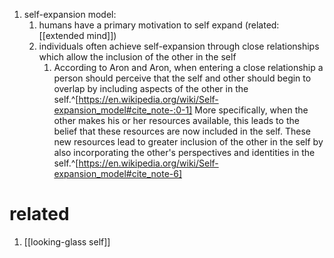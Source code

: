 1. self-expansion model:
	1. humans have a primary motivation to self expand (related: [[extended mind]])
	2. individuals often achieve self-expansion through close relationships which allow the inclusion of the other in the self
		1. According to Aron and Aron, when entering a close relationship a person should perceive that the self and other should begin to overlap by including aspects of the other in the self.^[https://en.wikipedia.org/wiki/Self-expansion_model#cite_note-:0-1] More specifically, when the other makes his or her resources available, this leads to the belief that these resources are now included in the self. These new resources lead to greater inclusion of the other in the self by also incorporating the other's perspectives and identities in the self.^[https://en.wikipedia.org/wiki/Self-expansion_model#cite_note-6]

# related
1. [[looking-glass self]]